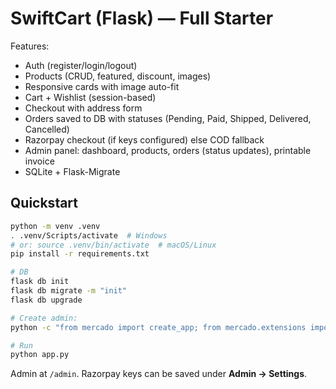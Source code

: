 # SwiftCart (Flask) — Full Starter

Features:
- Auth (register/login/logout)
- Products (CRUD, featured, discount, images)
- Responsive cards with image auto-fit
- Cart + Wishlist (session-based)
- Checkout with address form
- Orders saved to DB with statuses (Pending, Paid, Shipped, Delivered, Cancelled)
- Razorpay checkout (if keys configured) else COD fallback
- Admin panel: dashboard, products, orders (status updates), printable invoice
- SQLite + Flask-Migrate

## Quickstart
```bash
python -m venv .venv
. .venv/Scripts/activate  # Windows
# or: source .venv/bin/activate  # macOS/Linux
pip install -r requirements.txt

# DB
flask db init
flask db migrate -m "init"
flask db upgrade

# Create admin:
python -c "from mercado import create_app; from mercado.extensions import db; from mercado.models import User; a=create_app(); with a.app_context(): u=User(email='admin@example.com', is_admin=True); u.set_password('admin123'); db.session.add(u); db.session.commit(); print('admin created')"

# Run
python app.py
```
Admin at `/admin`. Razorpay keys can be saved under **Admin → Settings**.
